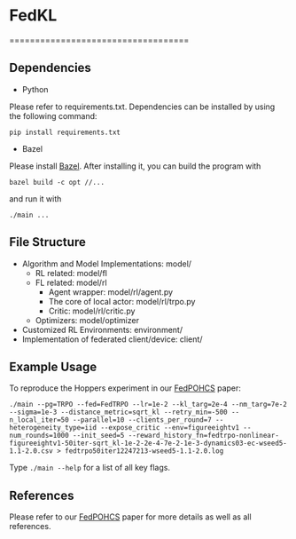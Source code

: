 # FedKL
===================================

Dependencies
------------

- Python

Please refer to requirements.txt. Dependencies can be installed by using the following command:

    pip install requirements.txt

- Bazel

Please install [Bazel](https://bazel.build/install). After installing it, you can build the program with

    bazel build -c opt //...

and run it with

    ./main ...



File Structure
------------

- Algorithm and Model Implementations: model/
    - RL related: model/fl
    - FL related: model/rl
        - Agent wrapper: model/rl/agent.py
        - The core of local actor: model/rl/trpo.py
        - Critic: model/rl/critic.py
    - Optimizers: model/optimizer
- Customized RL Environments: environment/
- Implementation of federated client/device: client/


Example Usage
-----

To reproduce the Hoppers experiment in our [FedPOHCS](https://arxiv.org/abs/2305.10978) paper:

    ./main --pg=TRPO --fed=FedTRPO --lr=1e-2 --kl_targ=2e-4 --nm_targ=7e-2 --sigma=1e-3 --distance_metric=sqrt_kl --retry_min=-500 --n_local_iter=50 --parallel=10 --clients_per_round=7 --heterogeneity_type=iid --expose_critic --env=figureeightv1 --num_rounds=1000 --init_seed=5 --reward_history_fn=fedtrpo-nonlinear-figureeightv1-50iter-sqrt_kl-1e-2-2e-4-7e-2-1e-3-dynamics03-ec-wseed5-1.1-2.0.csv > fedtrpo50iter12247213-wseed5-1.1-2.0.log

Type `./main --help` for a list of all key flags.

## References
Please refer to our [FedPOHCS](https://arxiv.org/abs/2305.10978) paper for more details as well as all references.
